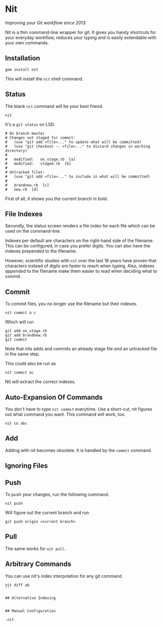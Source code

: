 # Nit

_Improving your Git workflow since 2013._

Nit is a thin command-line wrapper for git. It gives you handy shortcuts for your everyday workflow, reduces your typing and is easily extendable with your own commands.


## Installation

```
gem install nit
```

This will install the `nit` shell command.


## Status

The blank `nit` command will be your best friend.

```shell
nit
```

It's a `git status` on LSD.

```shell
# On branch master
# Changes not staged for commit:
#   (use "git add <file>..." to update what will be committed)
#   (use "git checkout -- <file>..." to discard changes in working directory)
#
#	modified:   on_stage.rb  [a]
#	modified:   staged.rb  [b]
#
# Untracked files:
#   (use "git add <file>..." to include in what will be committed)
#
#	brandnew.rb  [c]
#	new.rb  [d]
```

First of all, it shows you the current branch in bold.

## File Indexes

Secondly, the status screen renders a file index for each file which can be used on the command-line.

Indexes per default are characters on the right-hand side of the filename. This can be configured, in case you prefer digits. You can also have the indexes prepended to the filename.

However, scientific studies with `nit` over the last 18 years have proven that characters instead of digits are faster to reach when typing. Also, indexes _appended_ to the filename make them easier to read when deciding what to commit.

## Commit

To commit files, you no longer use the filename but their indexes.

```shell
nit commit a c
```

Which will run

```
git add on_stage.rb
git add brandnew.rb
git commit
```

Note that nits adds and commits an already stage file _and_ an untracked file in the same step.

This could also be run as

```shell
nit commit ac
```

Nit will extract the correct indexes.


## Auto-Expansion Of Commands

You don't have to type `nit commit` everytime. Use a short-cut, nit figures out what command you want. This command will work, too.

```shell
nit co abc
```

## Add

Adding with nit becomes obsolete. It is handled by the `commit` command.


## Ignoring Files


## Push

To push your changes, run the following command.

```shell
nit push
```

Will figure out the current branch and run

```shell
git push origin <current branch>
```

## Pull

The same works for `nit pull`.


## Arbitrary Commands

You can use nit's index interpolation for any git command.

```shell
nit diff ab
``

## Alternative Indexing


## Manual Configuration

.nit
